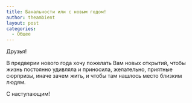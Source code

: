 ```yaml
---
title: Банальности или с новым годом!
author: theambient
layout: post
categories:
  - Общее
---
```

Друзья! 

В предверии нового года хочу пожелать Вам новых открытий, чтобы жизнь постоянно удивляла и приносила, желательно, 
приятные сюрпризы, иначе зачем жить, и чтобы там нашлось место близким людям. 

С наступающим!